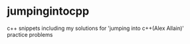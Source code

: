 # jumpingintocpp
c++ snippets including my solutions for 'jumping into c++(Alex Allain)' practice problems 
